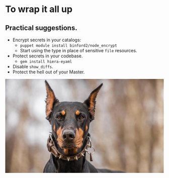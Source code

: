 <!SLIDE>
# To wrap it all up
## Practical suggestions.

* Encrypt secrets in your catalogs:
    * `puppet module install binford2/node_encrypt`
    * Start using the type in place of sensitive `file` resources.
* Protect secrets in your codebase.
    * `gem install hiera-eyaml`
* Disable `show_diffs`.
* Protect the hell out of your Master.

![Doberman](../_images/doberman.jpg)
